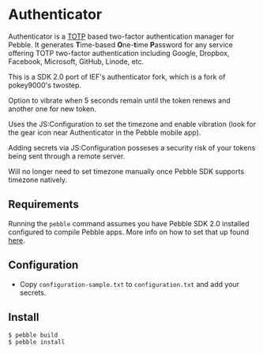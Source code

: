 # Authenticator

Authenticator is a [TOTP](http://en.wikipedia.org/wiki/Time-based_One-time_Password_Algorithm) based two-factor authentication manager for Pebble. It generates **T**ime-based **O**ne-**t**ime **P**assword for any service offering TOTP two-factor authentication including Google, Dropbox, Facebook, Microsoft, GitHub, Linode, etc.

This is a SDK 2.0 port of IEF's authenticator fork, which is a fork of pokey9000's twostep.

Option to vibrate when 5 seconds remain until the token renews and another one for new token.

Uses the JS:Configuration to set the timezone and enable vibration (look for the gear icon near Authenticator in the Pebble mobile app).

Adding secrets via JS:Configuration posseses a security risk of your tokens being sent through a remote server.

Will no longer need to set timezone manually once Pebble SDK supports timezone natively.

## Requirements

Running the `pebble` command assumes you have Pebble SDK 2.0 installed configured to compile Pebble apps.
More info on how to set that up found [here](https://developer.getpebble.com/2/getting-started/).

## Configuration

* Copy `configuration-sample.txt` to `configuration.txt` and add your secrets.

## Install

	$ pebble build
	$ pebble install
